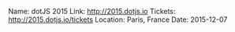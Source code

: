 Name: dotJS 2015
Link: http://2015.dotjs.io
Tickets: http://2015.dotjs.io/tickets
Location: Paris, France
Date: 2015-12-07